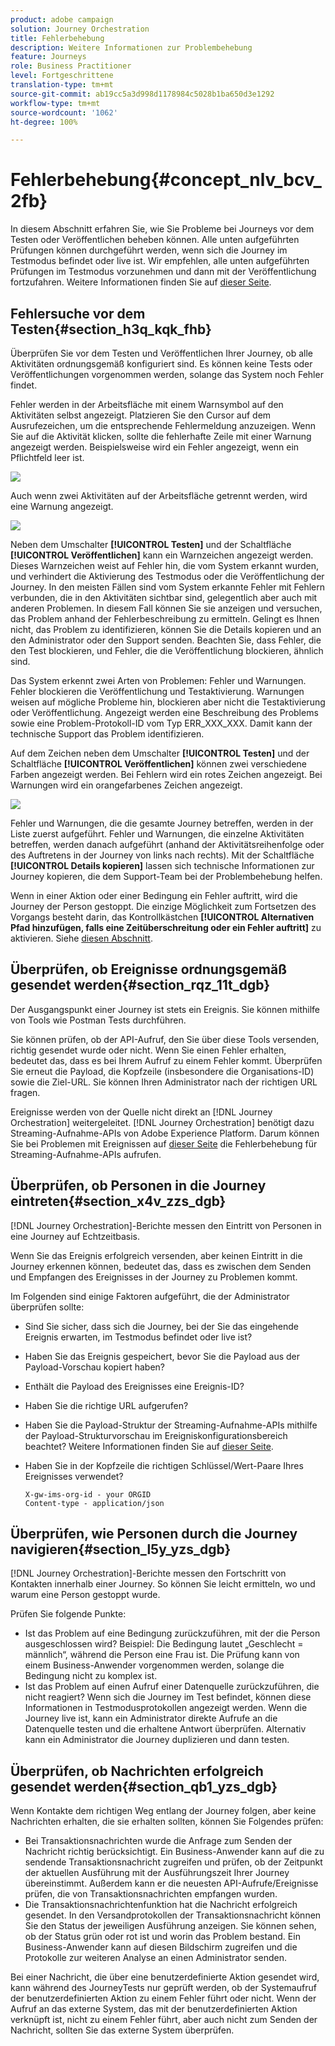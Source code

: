 ```yaml
---
product: adobe campaign
solution: Journey Orchestration
title: Fehlerbehebung
description: Weitere Informationen zur Problembehebung
feature: Journeys
role: Business Practitioner
level: Fortgeschrittene
translation-type: tm+mt
source-git-commit: ab19cc5a3d998d1178984c5028b1ba650d3e1292
workflow-type: tm+mt
source-wordcount: '1062'
ht-degree: 100%

---
```



# Fehlerbehebung{#concept_nlv_bcv_2fb}

In diesem Abschnitt erfahren Sie, wie Sie Probleme bei Journeys vor dem Testen oder Veröffentlichen beheben können. Alle unten aufgeführten Prüfungen können durchgeführt werden, wenn sich die Journey im Testmodus befindet oder live ist. Wir empfehlen, alle unten aufgeführten Prüfungen im Testmodus vorzunehmen und dann mit der Veröffentlichung fortzufahren. Weitere Informationen finden Sie auf [dieser Seite](../building-journeys/testing-the-journey.md).

## Fehlersuche vor dem Testen{#section_h3q_kqk_fhb}

Überprüfen Sie vor dem Testen und Veröffentlichen Ihrer Journey, ob alle Aktivitäten ordnungsgemäß konfiguriert sind. Es können keine Tests oder Veröffentlichungen vorgenommen werden, solange das System noch Fehler findet.

Fehler werden in der Arbeitsfläche mit einem Warnsymbol auf den Aktivitäten selbst angezeigt. Platzieren Sie den Cursor auf dem Ausrufezeichen, um die entsprechende Fehlermeldung anzuzeigen. Wenn Sie auf die Aktivität klicken, sollte die fehlerhafte Zeile mit einer Warnung angezeigt werden. Beispielsweise wird ein Fehler angezeigt, wenn ein Pflichtfeld leer ist.

![](../assets/journey63.png)

Auch wenn zwei Aktivitäten auf der Arbeitsfläche getrennt werden, wird eine Warnung angezeigt.

![](../assets/canvas-disconnected.png)

Neben dem Umschalter **[!UICONTROL Testen]** und der Schaltfläche **[!UICONTROL Veröffentlichen]** kann ein Warnzeichen angezeigt werden. Dieses Warnzeichen weist auf Fehler hin, die vom System erkannt wurden, und verhindert die Aktivierung des Testmodus oder die Veröffentlichung der Journey. In den meisten Fällen sind vom System erkannte Fehler mit Fehlern verbunden, die in den Aktivitäten sichtbar sind, gelegentlich aber auch mit anderen Problemen. In diesem Fall können Sie sie anzeigen und versuchen, das Problem anhand der Fehlerbeschreibung zu ermitteln. Gelingt es Ihnen nicht, das Problem zu identifizieren, können Sie die Details kopieren und an den Administrator oder den Support senden. Beachten Sie, dass Fehler, die den Test blockieren, und Fehler, die die Veröffentlichung blockieren, ähnlich sind.

Das System erkennt zwei Arten von Problemen: Fehler und Warnungen. Fehler blockieren die Veröffentlichung und Testaktivierung. Warnungen weisen auf mögliche Probleme hin, blockieren aber nicht die Testaktivierung oder Veröffentlichung. Angezeigt werden eine Beschreibung des Problems sowie eine Problem-Protokoll-ID vom Typ ERR_XXX_XXX. Damit kann der technische Support das Problem identifizieren.

Auf dem Zeichen neben dem Umschalter **[!UICONTROL Testen]** und der Schaltfläche **[!UICONTROL Veröffentlichen]** können zwei verschiedene Farben angezeigt werden. Bei Fehlern wird ein rotes Zeichen angezeigt. Bei Warnungen wird ein orangefarbenes Zeichen angezeigt.

![](../assets/journey75.png)

Fehler und Warnungen, die die gesamte Journey betreffen, werden in der Liste zuerst aufgeführt. Fehler und Warnungen, die einzelne Aktivitäten betreffen, werden danach aufgeführt (anhand der Aktivitätsreihenfolge oder des Auftretens in der Journey von links nach rechts). Mit der Schaltfläche **[!UICONTROL Details kopieren]** lassen sich technische Informationen zur Journey kopieren, die dem Support-Team bei der Problembehebung helfen.

Wenn in einer Aktion oder einer Bedingung ein Fehler auftritt, wird die Journey der Person gestoppt. Die einzige Möglichkeit zum Fortsetzen des Vorgangs besteht darin, das Kontrollkästchen **[!UICONTROL Alternativen Pfad hinzufügen, falls eine Zeitüberschreitung oder ein Fehler auftritt]** zu aktivieren. Siehe [diesen Abschnitt](../building-journeys/using-the-journey-designer.md#paths).

## Überprüfen, ob Ereignisse ordnungsgemäß gesendet werden{#section_rqz_11t_dgb}

Der Ausgangspunkt einer Journey ist stets ein Ereignis. Sie können mithilfe von Tools wie Postman Tests durchführen.

Sie können prüfen, ob der API-Aufruf, den Sie über diese Tools versenden, richtig gesendet wurde oder nicht. Wenn Sie einen Fehler erhalten, bedeutet das, dass es bei Ihrem Aufruf zu einem Fehler kommt. Überprüfen Sie erneut die Payload, die Kopfzeile (insbesondere die Organisations-ID) sowie die Ziel-URL. Sie können Ihren Administrator nach der richtigen URL fragen.

Ereignisse werden von der Quelle nicht direkt an [!DNL Journey Orchestration] weitergeleitet. [!DNL Journey Orchestration] benötigt dazu Streaming-Aufnahme-APIs von Adobe Experience Platform. Darum können Sie bei Problemen mit Ereignissen auf [dieser Seite](https://docs.adobe.com/content/help/de-DE/experience-platform/ingestion/streaming/troubleshooting.html) die Fehlerbehebung für Streaming-Aufnahme-APIs aufrufen.

## Überprüfen, ob Personen in die Journey eintreten{#section_x4v_zzs_dgb}

[!DNL Journey Orchestration]-Berichte messen den Eintritt von Personen in eine Journey auf Echtzeitbasis.

Wenn Sie das Ereignis erfolgreich versenden, aber keinen Eintritt in die Journey erkennen können, bedeutet das, dass es zwischen dem Senden und Empfangen des Ereignisses in der Journey zu Problemen kommt.

Im Folgenden sind einige Faktoren aufgeführt, die der Administrator überprüfen sollte:

* Sind Sie sicher, dass sich die Journey, bei der Sie das eingehende Ereignis erwarten, im Testmodus befindet oder live ist?
* Haben Sie das Ereignis gespeichert, bevor Sie die Payload aus der Payload-Vorschau kopiert haben?
* Enthält die Payload des Ereignisses eine Ereignis-ID?
* Haben Sie die richtige URL aufgerufen?
* Haben Sie die Payload-Struktur der Streaming-Aufnahme-APIs mithilfe der Payload-Strukturvorschau im Ereigniskonfigurationsbereich beachtet? Weitere Informationen finden Sie auf [dieser Seite](../event/previewing-the-payload.md).
* Haben Sie in der Kopfzeile die richtigen Schlüssel/Wert-Paare Ihres Ereignisses verwendet?

   ```
   X-gw-ims-org-id - your ORGID
   Content-type - application/json
   ```

## Überprüfen, wie Personen durch die Journey navigieren{#section_l5y_yzs_dgb}

[!DNL Journey Orchestration]-Berichte messen den Fortschritt von Kontakten innerhalb einer Journey. So können Sie leicht ermitteln, wo und warum eine Person gestoppt wurde.

Prüfen Sie folgende Punkte:

* Ist das Problem auf eine Bedingung zurückzuführen, mit der die Person ausgeschlossen wird? Beispiel: Die Bedingung lautet „Geschlecht = männlich“, während die Person eine Frau ist. Die Prüfung kann von einem Business-Anwender vorgenommen werden, solange die Bedingung nicht zu komplex ist.
* Ist das Problem auf einen Aufruf einer Datenquelle zurückzuführen, die nicht reagiert? Wenn sich die Journey im Test befindet, können diese Informationen in Testmodusprotokollen angezeigt werden. Wenn die Journey live ist, kann ein Administrator direkte Aufrufe an die Datenquelle testen und die erhaltene Antwort überprüfen. Alternativ kann ein Administrator die Journey duplizieren und dann testen.

## Überprüfen, ob Nachrichten erfolgreich gesendet werden{#section_qb1_yzs_dgb}

Wenn Kontakte dem richtigen Weg entlang der Journey folgen, aber keine Nachrichten erhalten, die sie erhalten sollten, können Sie Folgendes prüfen:

* Bei Transaktionsnachrichten wurde die Anfrage zum Senden der Nachricht richtig berücksichtigt. Ein Business-Anwender kann auf die zu sendende Transaktionsnachricht zugreifen und prüfen, ob der Zeitpunkt der aktuellen Ausführung mit der Ausführungszeit Ihrer Journey übereinstimmt. Außerdem kann er die neuesten API-Aufrufe/Ereignisse prüfen, die von Transaktionsnachrichten empfangen wurden.
* Die Transaktionsnachrichtenfunktion hat die Nachricht erfolgreich gesendet. In den Versandprotokollen der Transaktionsnachricht können Sie den Status der jeweiligen Ausführung anzeigen. Sie können sehen, ob der Status grün oder rot ist und worin das Problem bestand. Ein Business-Anwender kann auf diesen Bildschirm zugreifen und die Protokolle zur weiteren Analyse an einen Administrator senden.

Bei einer Nachricht, die über eine benutzerdefinierte Aktion gesendet wird, kann während des Journey­Tests nur geprüft werden, ob der Systemaufruf der benutzerdefinierten Aktion zu einem Fehler führt oder nicht. Wenn der Aufruf an das externe System, das mit der benutzerdefinierten Aktion verknüpft ist, nicht zu einem Fehler führt, aber auch nicht zum Senden der Nachricht, sollten Sie das externe System überprüfen.

